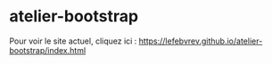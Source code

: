 # atelier-bootstrap

Pour voir le site actuel, cliquez ici : https://lefebvrev.github.io/atelier-bootstrap/index.html
